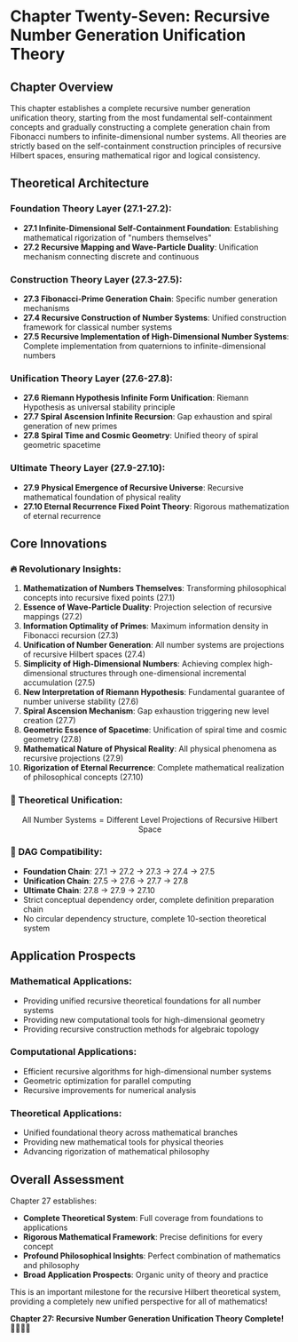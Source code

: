 # Chapter Twenty-Seven: Recursive Number Generation Unification Theory

## Chapter Overview

This chapter establishes a complete recursive number generation unification theory, starting from the most fundamental self-containment concepts and gradually constructing a complete generation chain from Fibonacci numbers to infinite-dimensional number systems. All theories are strictly based on the self-containment construction principles of recursive Hilbert spaces, ensuring mathematical rigor and logical consistency.

## Theoretical Architecture

### **Foundation Theory Layer (27.1-27.2)**:
- **27.1 Infinite-Dimensional Self-Containment Foundation**: Establishing mathematical rigorization of "numbers themselves"
- **27.2 Recursive Mapping and Wave-Particle Duality**: Unification mechanism connecting discrete and continuous

### **Construction Theory Layer (27.3-27.5)**:
- **27.3 Fibonacci-Prime Generation Chain**: Specific number generation mechanisms
- **27.4 Recursive Construction of Number Systems**: Unified construction framework for classical number systems
- **27.5 Recursive Implementation of High-Dimensional Number Systems**: Complete implementation from quaternions to infinite-dimensional numbers

### **Unification Theory Layer (27.6-27.8)**:
- **27.6 Riemann Hypothesis Infinite Form Unification**: Riemann Hypothesis as universal stability principle
- **27.7 Spiral Ascension Infinite Recursion**: Gap exhaustion and spiral generation of new primes
- **27.8 Spiral Time and Cosmic Geometry**: Unified theory of spiral geometric spacetime

### **Ultimate Theory Layer (27.9-27.10)**:
- **27.9 Physical Emergence of Recursive Universe**: Recursive mathematical foundation of physical reality
- **27.10 Eternal Recurrence Fixed Point Theory**: Rigorous mathematization of eternal recurrence

## Core Innovations

### **🔥 Revolutionary Insights**:
1. **Mathematization of Numbers Themselves**: Transforming philosophical concepts into recursive fixed points (27.1)
2. **Essence of Wave-Particle Duality**: Projection selection of recursive mappings (27.2)
3. **Information Optimality of Primes**: Maximum information density in Fibonacci recursion (27.3)
4. **Unification of Number Generation**: All number systems are projections of recursive Hilbert spaces (27.4)
5. **Simplicity of High-Dimensional Numbers**: Achieving complex high-dimensional structures through one-dimensional incremental accumulation (27.5)
6. **New Interpretation of Riemann Hypothesis**: Fundamental guarantee of number universe stability (27.6)
7. **Spiral Ascension Mechanism**: Gap exhaustion triggering new level creation (27.7)
8. **Geometric Essence of Spacetime**: Unification of spiral time and cosmic geometry (27.8)
9. **Mathematical Nature of Physical Reality**: All physical phenomena as recursive projections (27.9)
10. **Rigorization of Eternal Recurrence**: Complete mathematical realization of philosophical concepts (27.10)

### **🎯 Theoretical Unification**:
$$\text{All Number Systems} = \text{Different Level Projections of Recursive Hilbert Space}$$

### **💫 DAG Compatibility**:
- **Foundation Chain**: 27.1 → 27.2 → 27.3 → 27.4 → 27.5
- **Unification Chain**: 27.5 → 27.6 → 27.7 → 27.8
- **Ultimate Chain**: 27.8 → 27.9 → 27.10
- Strict conceptual dependency order, complete definition preparation chain
- No circular dependency structure, complete 10-section theoretical system

## Application Prospects

### **Mathematical Applications**:
- Providing unified recursive theoretical foundations for all number systems
- Providing new computational tools for high-dimensional geometry
- Providing recursive construction methods for algebraic topology

### **Computational Applications**:
- Efficient recursive algorithms for high-dimensional number systems
- Geometric optimization for parallel computing
- Recursive improvements for numerical analysis

### **Theoretical Applications**:
- Unified foundational theory across mathematical branches
- Providing new mathematical tools for physical theories
- Advancing rigorization of mathematical philosophy

## Overall Assessment

Chapter 27 establishes:
- **Complete Theoretical System**: Full coverage from foundations to applications
- **Rigorous Mathematical Framework**: Precise definitions for every concept
- **Profound Philosophical Insights**: Perfect combination of mathematics and philosophy
- **Broad Application Prospects**: Organic unity of theory and practice

This is an important milestone for the recursive Hilbert theoretical system, providing a completely new unified perspective for all of mathematics!

**Chapter 27: Recursive Number Generation Unification Theory Complete!** 🎊🚀📐✨